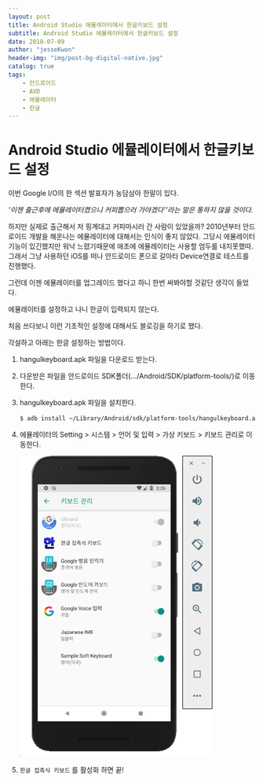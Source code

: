 ```yaml
---
layout: post
title: Android Studio 에뮬레이터에서 한글키보드 설정
subtitle: Android Studio 에뮬레이터에서 한글키보드 설정
date: 2018-07-09
author: "jesseKwon"
header-img: "img/post-bg-digital-native.jpg"
catalog: true
tags: 
    - 안드로이드 
    - AVD 
    - 에뮬레이터 
    - 한글
---
```


# Android Studio 에뮬레이터에서 한글키보드 설정

이번 Google I/O의 한 섹션 발표자가 농담삼아 한말이 있다.

*'이젠 출근후에 에뮬레이터켰으니 커피뽑으러 가야겠다''라는 말은 통하지 않을 것이다.*

하지만 실제로 출근해서 저 핑계대고 커피마시러 간 사람이 있었을까? 2010년부터 안드로이드 개발을 해온나는 에뮬레이터에 대해서는 인식이 좋지 않았다. 그당시 에뮬레이터 기능이 있긴했지만 워낙 느렸기때문에 애초에 에뮬레이터는 사용할 엄두를 내지못했따. 그래서 그냥 사용하던 iOS를 떠나 안드로이드 폰으로 갈아타 Device연결로 테스트를 진행했다.

그런데 이젠 에뮬레이터를 업그레이드 했다고 하니 한번 써봐야할 것같단 생각이 들었다. 

에뮬레이터를 설정하고 나니 한글이 입력되지 않는다. 

처음 쓰다보니 이런 기초적인 설정에 대해서도 블로깅을 하기로 했다.

각설하고 아래는 한글 설정하는 방법이다.



1. hangulkeyboard.apk 파일을 다운로드 받는다.

2. 다운받은 파일을 안드로이드 SDK폴더(.../Android/SDK/platform-tools/)로 이동한다. 

3. hangulkeyboard.apk 파일을 설치한다.

   ~~~bash
   $ adb install ~/Library/Android/sdk/platform-tools/hangulkeyboard.apk 
   ~~~

4. 에뮬레이터의 Setting > 시스템 > 언어 및 입력 > 가상 키보드 > 키보드 관리로 이동한다.

   

   ![](../assets/images/screenshot_hangle.jpg)

5. `한글 접촉식 키보드` 를 활성화 하면 끝!

